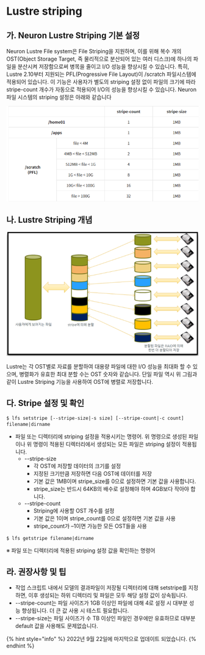 # Lustre striping

## 가. Neuron Lustre Striping 기본 설정

Neuron Lustre File system은 File Striping을 지원하며, 이를 위해 복수 개의 OST(Object Storage Target, 즉 물리적으로 분산되어 있는 여러 디스크)에 하나의 파일을 분산시켜 저장함으로써 병목을 줄이고 I/O 성능을 향상시킬 수 있습니다. 특히, Lustre 2.10부터 지원되는 PFL(Progressive File Layout)이 /scratch 파일시스템에 적용되어 있습니다. 이 기능은 사용자가 별도의 striping 설정 없이 파일의 크기에 따라 stripe-count 개수가 자동으로 적용되어 I/O의 성능을 향상시킬 수 있습니다. Neuron 파일 시스템의 striping 설정은 아래와 같습니다

![](../.gitbook/assets/neuron-a04-01-table01.png)

## 나. Lustre Striping 개념

![](../.gitbook/assets/ByuiN89DGA7hjDU.png)

Lustre는 각 OST별로 자료를 분할하여 대용량 파일에 대한 I/O 성능을 최대화 할 수 있으며, 병렬화가 유효한 최대 분할 수는 OST 숫자와 같습니다. 단일 파일 역시 위 그림과 같이 Lustre Striping 기능을 사용하여 OST에 병렬로 저장합니다.



## 다. Stripe 설정 및 확인

```shell-session
$ lfs setstripe [--stripe-size|-s size] [--stripe-count|-c count] filename|dirname
```

* 파일 또는 디렉터리에 striping 설정을 적용시키는 명령어. 위 명령으로 생성된 파일이나 위 명령이 적용된 디렉터리에서 생성되는 모든 파일은 striping 설정이 적용됩니다.
  * \--stripe-size
    * 각 OST에 저장할 데이터의 크기를 설정
    * 지정된 크기만큼 저장하면 다음 OST에 데이터를 저장
    * 기본 값은 1MB이며 stripe\_size를 0으로 설정하면 기본 값을 사용합니다.
    * stripe\_size는 반드시 64KB의 배수로 설정해야 하며 4GB보다 작아야 합니다.
  * \--stripe-count
    * Striping에 사용할 OST 개수를 설정
    * 기본 값은 1이며 stripe\_count를 0으로 설정하면 기본 값을 사용
    * stripe\_count가 –1이면 가능한 모든 OST들을 사용

```shell-session
$ lfs getstripe filename|dirname
```

※ 파일 또는 디렉터리에 적용된 striping 설정 값을 확인하는 명령어



## 라. 권장사항 및 팁

* 작업 스크립트 내에서 모델의 결과파일이 저장될 디렉터리에 대해 setstripe를 지정하면, 이후 생성되는 하위 디렉터리 및 파일은 모두 해당 설정 값이 상속됩니다.&#x20;
* \--stripe-count는 파일 사이즈가 1GB 이상인 파일에 대해 4로 설정 시 대부분 성능 향상됩니다. 더 큰 값 사용 시 테스트 필요합니다.
* \--stripe-size는 파일 사이즈가 수 TB 이상인 파일인 경우에만 유효하므로 대부분 default 값을 사용해도 문제없습니다.

{% hint style="info" %}
2022년 9월 22일에 마지막으로 업데이트 되었습니다.
{% endhint %}
